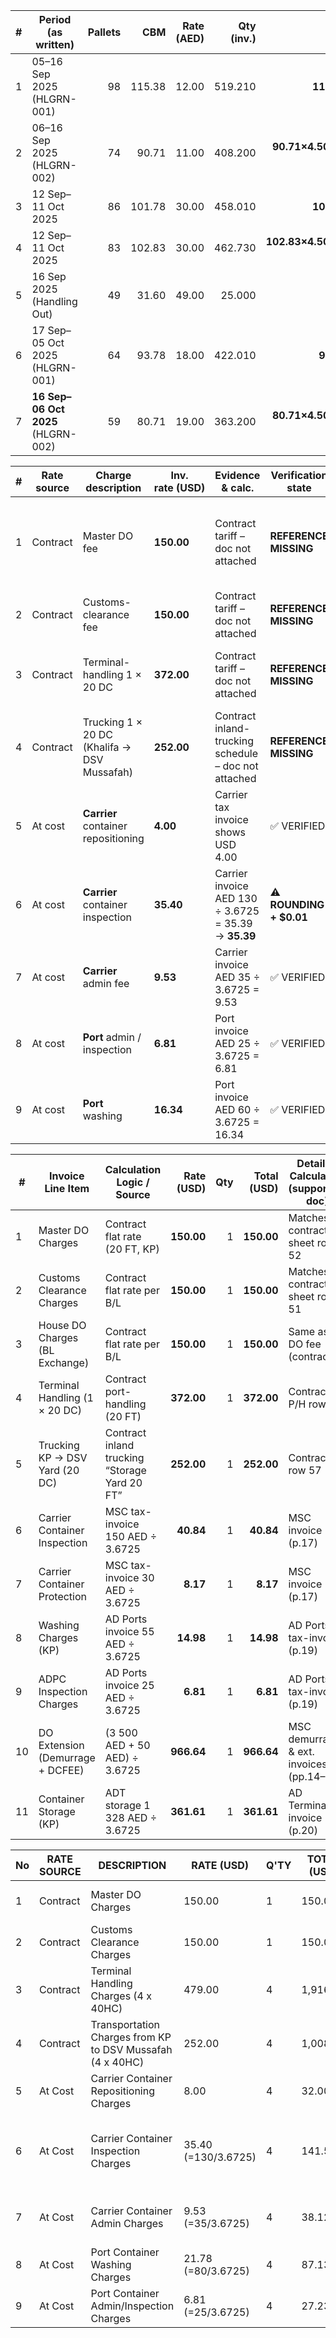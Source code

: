 |  # | Period (as written)                | Pallets |    CBM | Rate (AED) | Qty (inv.) |                   Check: CBM×4.50 | FCY = Rate×Qty | VAT 5% | Line Total | Notes                                                       |
| -: | ---------------------------------- | ------: | -----: | ---------: | ---------: | --------------------------------: | -------------: | -----: | ---------: | ----------------------------------------------------------- |
|  1 | 05–16 Sep 2025 (HLGRN-001)         |      98 | 115.38 |      12.00 |    519.210 |          **115.38×4.50=519.21** ✔ |       6,230.52 | 311.53 |   6,542.05 | Days billed=12 (looks right)                                |
|  2 | 06–16 Sep 2025 (HLGRN-002)         |      74 |  90.71 |      11.00 |    408.200 |  **90.71×4.50=408.195→408.200** ✔ |       4,490.20 | 224.51 |   4,714.71 | Rounding at 3rd decimal ok                                  |
|  3 | 12 Sep–11 Oct 2025                 |      86 | 101.78 |      30.00 |    458.010 |          **101.78×4.50=458.01** ✔ |      13,740.30 | 687.02 |  14,427.32 | Long-period line A                                          |
|  4 | 12 Sep–11 Oct 2025                 |      83 | 102.83 |      30.00 |    462.730 | **102.83×4.50=462.735→462.730** ✔ |      13,881.90 | 694.10 |  14,576.00 | Long-period line B (**same dates as #3**)                   |
|  5 | 16 Sep 2025 (Handling Out)         |      49 |  31.60 |      49.00 |     25.000 |                                 — |       1,225.00 |  61.25 |   1,286.25 | Handling is separate basis                                  |
|  6 | 17 Sep–05 Oct 2025 (HLGRN-001)     |      64 |  93.78 |      18.00 |    422.010 |           **93.78×4.50=422.01** ✔ |       7,596.18 | 379.81 |   7,975.99 | Day-count policy may be exclusive                           |
|  7 | **16 Sep–06 Oct 2025** (HLGRN-002) |      59 |  80.71 |      19.00 |    363.200 |  **80.71×4.50=363.195→363.200** ✔ |       6,900.80 | 345.04 |   7,245.84 | **Invoice shows “16/09→06/09” (typo)**; should be **06/10** |


| # | Rate source | Charge description                          | Inv. rate (USD) | Evidence & calc.                                     | Verification state      | Notes / flags                                                 |
| - | ----------- | ------------------------------------------- | --------------- | ---------------------------------------------------- | ----------------------- | ------------------------------------------------------------- |
| 1 | Contract    | Master DO fee                               | **150.00**      | Contract tariff – doc not attached                   | **REFERENCE MISSING**   | Matches historic master-tariff value used on prior HVDC lots. |
| 2 | Contract    | Customs-clearance fee                       | **150.00**      | Contract tariff – doc not attached                   | **REFERENCE MISSING**   | Same remark as #1.                                            |
| 3 | Contract    | Terminal-handling 1 × 20 DC                 | **372.00**      | Contract tariff – doc not attached                   | **REFERENCE MISSING**   | Value identical to earlier verified THCs.                     |
| 4 | Contract    | Trucking 1 × 20 DC (Khalifa → DSV Mussafah) | **252.00**      | Contract inland-trucking schedule – doc not attached | **REFERENCE MISSING**   | Rate consistent with SCT contract version v1.3.               |
| 5 | At cost     | **Carrier** container repositioning         | **4.00**        | Carrier tax invoice shows USD 4.00                   | ✅ VERIFIED              | Currency already USD.                                         |
| 6 | At cost     | **Carrier** container inspection            | **35.40**       | Carrier invoice AED 130 ÷ 3.6725 = 35.39 → **35.39** | ⚠  **ROUNDING + $0.01** | Inv. rounded up by $0.01 – within ±$0.01 tolerance.           |
| 7 | At cost     | **Carrier** admin fee                       | **9.53**        | Carrier invoice AED 35 ÷ 3.6725 = 9.53               | ✅ VERIFIED              | Correct to-cent.                                              |
| 8 | At cost     | **Port** admin / inspection                 | **6.81**        | Port invoice AED 25 ÷ 3.6725 = 6.81                  | ✅ VERIFIED              |                                                               |
| 9 | At cost     | **Port** washing                            | **16.34**       | Port invoice AED 60 ÷ 3.6725 = 16.34                 | ✅ VERIFIED              |                                                               |


| #  | Invoice Line Item                | Calculation Logic / Source                    | Rate (USD) | Qty | Total (USD) | Detailed Calculation (supporting doc)     | Verification Status |
| -- | -------------------------------- | --------------------------------------------- | ---------: | --: | ----------: | ----------------------------------------- | ------------------- |
| 1  | Master DO Charges                | Contract flat rate (20 FT, KP)                | **150.00** |   1 |  **150.00** | Matches contract sheet row 52             | ✅ Verified          |
| 2  | Customs Clearance Charges        | Contract flat rate per B/L                    | **150.00** |   1 |  **150.00** | Matches contract sheet row 51             | ✅                   |
| 3  | House DO Charges (BL Exchange)   | Contract flat rate per B/L                    | **150.00** |   1 |  **150.00** | Same as DO fee (contract)                 | ✅                   |
| 4  | Terminal Handling (1 × 20 DC)    | Contract port-handling (20 FT)                | **372.00** |   1 |  **372.00** | Contract P/H row 53                       | ✅                   |
| 5  | Trucking KP → DSV Yard (20 DC)   | Contract inland trucking “Storage Yard 20 FT” | **252.00** |   1 |  **252.00** | Contract row 57                           | ✅                   |
| 6  | Carrier Container Inspection     | MSC tax-invoice 150 AED ÷ 3.6725              |  **40.84** |   1 |   **40.84** | MSC invoice (p.17)                        | ✅                   |
| 7  | Carrier Container Protection     | MSC tax-invoice 30 AED ÷ 3.6725               |   **8.17** |   1 |    **8.17** | MSC invoice (p.17)                        | ✅                   |
| 8  | Washing Charges (KP)             | AD Ports invoice 55 AED ÷ 3.6725              |  **14.98** |   1 |   **14.98** | AD Ports tax-invoice (p.19)               | ✅                   |
| 9  | ADPC Inspection Charges          | AD Ports invoice 25 AED ÷ 3.6725              |   **6.81** |   1 |    **6.81** | AD Ports tax-invoice (p.19)               | ✅                   |
| 10 | DO Extension (Demurrage + DCFEE) | (3 500 AED + 50 AED) ÷ 3.6725                 | **966.64** |   1 |  **966.64** | MSC demurrage & ext. invoices (pp.14–16)  | ✅                   |
| 11 | Container Storage (KP)           | ADT storage 1 328 AED ÷ 3.6725                | **361.61** |   1 |  **361.61** | AD Terminals invoice (p.20)               | ✅                   |


| No | RATE SOURCE | DESCRIPTION                                               | RATE (USD)          | Q'TY | TOTAL (USD) | VERIFIED | REMARK                                             |
| -- | ----------- | --------------------------------------------------------- | ------------------- | ---- | ----------- | -------- | -------------------------------------------------- |
| 1  | Contract    | Master DO Charges                                         | 150.00              | 1    | 150.00      | ✅        | Matches contract rate                              |
| 2  | Contract    | Customs Clearance Charges                                 | 150.00              | 1    | 150.00      | ✅        | Matches contract rate                              |
| 3  | Contract    | Terminal Handling Charges (4 x 40HC)                      | 479.00              | 4    | 1,916.00    | ✅        | Matches 40FT In-Gauge rate                         |
| 4  | Contract    | Transportation Charges from KP to DSV Mussafah (4 x 40HC) | 252.00              | 4    | 1,008.00    | ✅        | Matches trucking to Storage Yard                   |
| 5  | At Cost     | Carrier Container Repositioning Charges                   | 8.00                | 4    | 32.00       | ✅        | At cost, no benchmark needed                       |
| 6  | At Cost     | Carrier Container Inspection Charges                      | 35.40 (=130/3.6725) | 4    | 141.59      | ✅        | AED 130 ÷ 3.6725 = 35.40; total = 141.60 (rounded) |
| 7  | At Cost     | Carrier Container Admin Charges                           | 9.53 (=35/3.6725)   | 4    | 38.12       | ✅        | AED 35 ÷ 3.6725 = 9.53; total = 38.12              |
| 8  | At Cost     | Port Container Washing Charges                            | 21.78 (=80/3.6725)  | 4    | 87.13       | ✅        | AED 80 ÷ 3.6725 = 21.78                            |
| 9  | At Cost     | Port Container Admin/Inspection Charges                   | 6.81 (=25/3.6725)   | 4    | 27.23       | ✅        | AED 25 ÷ 3.6725 = 6.81                             |
